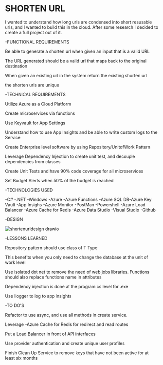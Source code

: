 # SHORTEN URL
I wanted to understand how long urls are condensed into short resusable urls, and I wanted to build this in the cloud.
After some research I decided to create a full project out of it.

-FUNCTIONAL REQUIREMENTS

Be able to generate a shorten url when given an input that is a valid URL

The URL generated should be a valid url that maps back to the original destination

When given an existing url in the system return the existing shorten url

the shorten urls are unique


-TECHNICAL REQUIREMENTS

Utilize Azure as a Cloud Platform

Create microservices via functions

Use Keyvault for App Settings

Understand how to use App Insights and be able to write custom logs to the Service

Create Enterprise level software by using Repository/UnitofWork Pattern

Leverage Dependency Injection to create unit test, and decouple dependencies from classes

Create Unit Tests and have 90% code coverage for all microservices

Set Budget Alerts when 50% of the budget is reached

-TECHNOLOGIES USED

-C#
-.NET
-Windows
-Azure
-Azure Functions
-Azure SQL DB-Azure Key Vault
-App Insighs
-Azure Monitor
-PostMan
-Powershell
-Azure Load Balancer
-Azure Cache for Redis
-Azure Data Studio
-Visual Studio
-Github

-DESIGN

![shortenurldesign drawio](https://github.com/user-attachments/assets/0697ad07-4633-42fa-b550-82533af4d667)


-LESSONS LEARNED

Repository pattern should use class of T Type

This benefits when you only need to change the database at the unit of work level

Use isolated dot net to remove the need of web jobs libraries. Functions should also replace functions name in attributes

Dependency injection is done at the program.cs level for .exe

Use Ilogger<T> to log to app insights

-TO DO'S

Refactor to use async, and use all methods in create service.

Leverage -Azure Cache for Redis for redirect and read routes

Put a Load Balancer in front of API interfaces

Use provider authentication and create unique user profiles

Finish Clean Up Service to remove keys that have not been active for at least six months
